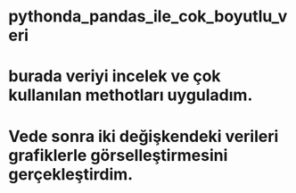 # pythonda_pandas_ile_cok_boyutlu_veri

# burada veriyi incelek ve çok kullanılan methotları uyguladım.

# Vede sonra iki değişkendeki verileri grafiklerle görselleştirmesini gerçekleştirdim.

